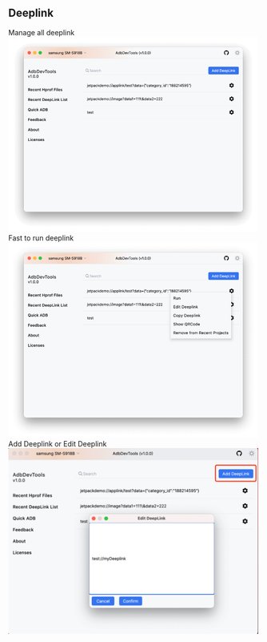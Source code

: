 ## Deeplink

Manage all deeplink
<img width="500" src= "drawable/deeplink_1.png">
Fast to run deeplink
<img width="500" src= "drawable/deeplink_3.png">
Add Deeplink or Edit Deeplink
<img width="500" src= "drawable/deeplink_2.png">
